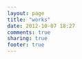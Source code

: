 ```yaml
---
layout: page
title: "works"
date: 2012-10-07 18:27
comments: true
sharing: true
footer: true
---
```

